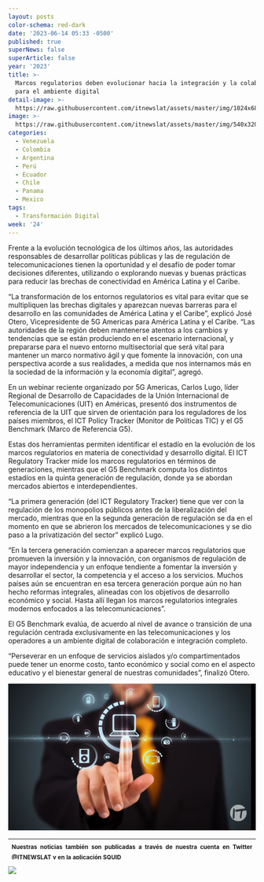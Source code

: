```yaml
---
layout: posts
color-schema: red-dark
date: '2023-06-14 05:33 -0500'
published: true
superNews: false
superArticle: false
year: '2023'
title: >-
  Marcos regulatorios deben evolucionar hacia la integración y la colaboración
  para el ambiente digital
detail-image: >-
  https://raw.githubusercontent.com/itnewslat/assets/master/img/1024x680/Digitalizacion-g.jpg
image: >-
  https://raw.githubusercontent.com/itnewslat/assets/master/img/540x320/Digitalizacion-p.jpg
categories:
  - Venezuela
  - Colombia
  - Argentina
  - Perú
  - Ecuador
  - Chile
  - Panama
  - Mexico
tags:
  - Transformación Digital
week: '24'
---
```

Frente a la evolución tecnológica de los últimos años, las autoridades responsables de desarrollar políticas públicas y las de regulación de telecomunicaciones tienen la oportunidad y el desafío de poder tomar decisiones diferentes, utilizando o explorando nuevas y buenas prácticas para reducir las brechas de conectividad en América Latina y el Caribe.

“La transformación de los entornos regulatorios es vital para evitar que se multipliquen las brechas digitales y aparezcan nuevas barreras para el desarrollo en las comunidades de América Latina y el Caribe”, explicó José Otero, Vicepresidente de 5G Americas para América Latina y el Caribe. “Las autoridades de la región deben mantenerse atentos a los cambios y tendencias que se están produciendo en el escenario internacional, y prepararse para el nuevo entorno multisectorial que será vital para mantener un marco normativo ágil y que fomente la innovación, con una perspectiva acorde a sus realidades, a medida que nos internamos más en la sociedad de la información y la economía digital”, agregó.

En un webinar reciente organizado por 5G Americas, Carlos Lugo, líder Regional de Desarrollo de Capacidades de la Unión Internacional de Telecomunicaciones (UIT) en Américas, presentó dos instrumentos de referencia de la UIT que sirven de orientación para los reguladores de los países miembros, el ICT Policy Tracker (Monitor de Políticas TIC) y el G5 Benchmark (Marco de Referencia G5).

Estas dos herramientas permiten identificar el estadío en la evolución de los marcos regulatorios en materia de conectividad y desarrollo digital. El ICT Regulatory Tracker mide los marcos regulatorios en términos de generaciones, mientras que el G5 Benchmark computa los distintos estadíos en la quinta generación de regulación, donde ya se abordan mercados abiertos e interdependientes.

“La primera generación (del ICT Regulatory Tracker) tiene que ver con la regulación de los monopolios públicos antes de la liberalización del mercado, mientras que en la segunda generación de regulación se da en el momento en que se abrieron los mercados de telecomunicaciones y se dio paso a la privatización del sector” explicó Lugo.

“En la tercera generación comienzan a aparecer marcos regulatorios que promueven la inversión y la innovación, con organismos de regulación de mayor independencia y un enfoque tendiente a fomentar la inversión y desarrollar el sector, la competencia y el acceso a los servicios. Muchos países aún se encuentran en esa tercera generación porque aún no han hecho reformas integrales, alineadas con los objetivos de desarrollo económico y social. Hasta allí llegan los marcos regulatorios integrales modernos enfocados a las telecomunicaciones”.

El G5 Benchmark evalúa, de acuerdo al nivel de avance o transición de una regulación centrada exclusivamente en las telecomunicaciones y los operadores a un ambiente digital de colaboración e integración completo.

“Perseverar en un enfoque de servicios aislados y/o compartimentados puede tener un enorme costo, tanto económico y social como en el aspecto educativo y el bienestar general de nuestras comunidades”, finalizó Otero.

![](https://raw.githubusercontent.com/itnewslat/assets/master/img/540x320/Digitalizacion-p.jpg)

<table style="height: 42px;" width="569">
<tbody>
<tr>
<td style="text-align: justify;"><sub><strong>Nuestras noticias también son publicadas a través de nuestra cuenta en Twitter <a href="https://twitter.com/itnewslat?lang=es">@ITNEWSLAT</a> y en la aplicación <a href="https://squidapp.co/en/">SQUID</a></strong></sub></td>
</tr>
</tbody>
</table>
<img src="https://tracker.metricool.com/c3po.jpg?hash=56f88a41e39ab42c063cc51676587a04"/>